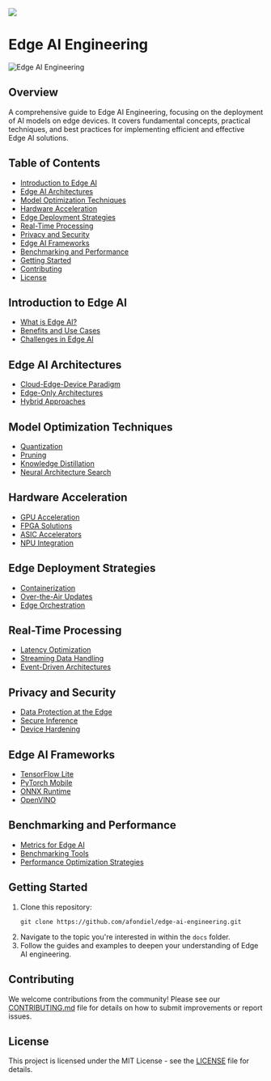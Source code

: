 [![](https://img.shields.io/badge/Contribute-Welcome-green)](./CONTRIBUTING.md)

# Edge AI Engineering

![Edge AI Engineering](https://via.placeholder.com/1200x300?text=Edge+AI+Engineering)

## Overview

A comprehensive guide to Edge AI Engineering, focusing on the deployment of AI models on edge devices. It covers fundamental concepts, practical techniques, and best practices for implementing efficient and effective Edge AI solutions.

## Table of Contents

- [Introduction to Edge AI](#introduction-to-edge-ai)
- [Edge AI Architectures](#edge-ai-architectures)
- [Model Optimization Techniques](#model-optimization-techniques)
- [Hardware Acceleration](#hardware-acceleration)
- [Edge Deployment Strategies](#edge-deployment-strategies)
- [Real-Time Processing](#real-time-processing)
- [Privacy and Security](#privacy-and-security)
- [Edge AI Frameworks](#edge-ai-frameworks)
- [Benchmarking and Performance](#benchmarking-and-performance)
- [Getting Started](#getting-started)
- [Contributing](#contributing)
- [License](#license)

## Introduction to Edge AI

- [What is Edge AI?](docs/introduction-to-edge-ai.md#what-is-edge-ai)
- [Benefits and Use Cases](docs/introduction-to-edge-ai.md#benefits-and-use-cases)
- [Challenges in Edge AI](docs/introduction-to-edge-ai.md#challenges-in-edge-ai)

## Edge AI Architectures

- [Cloud-Edge-Device Paradigm](docs/edge-ai-architectures.md#cloud-edge-device-paradigm)
- [Edge-Only Architectures](docs/edge-ai-architectures.md#edge-only-architectures)
- [Hybrid Approaches](docs/edge-ai-architectures.md#hybrid-approaches)

## Model Optimization Techniques

- [Quantization](docs/model-optimization-techniques.md#quantization)
- [Pruning](docs/model-optimization-techniques.md#pruning)
- [Knowledge Distillation](docs/model-optimization-techniques.md#knowledge-distillation)
- [Neural Architecture Search](docs/model-optimization-techniques.md#neural-architecture-search)

## Hardware Acceleration

- [GPU Acceleration](docs/hardware-acceleration.md#gpu-acceleration)
- [FPGA Solutions](docs/hardware-acceleration.md#fpga-solutions)
- [ASIC Accelerators](docs/hardware-acceleration.md#asic-accelerators)
- [NPU Integration](docs/hardware-acceleration.md#npu-integration)

## Edge Deployment Strategies

- [Containerization](docs/edge-deployment-strategies.md#containerization)
- [Over-the-Air Updates](docs/edge-deployment-strategies.md#over-the-air-updates)
- [Edge Orchestration](docs/edge-deployment-strategies.md#edge-orchestration)

## Real-Time Processing

- [Latency Optimization](docs/real-time-processing.md#latency-optimization)
- [Streaming Data Handling](docs/real-time-processing.md#streaming-data-handling)
- [Event-Driven Architectures](docs/real-time-processing.md#event-driven-architectures)

## Privacy and Security

- [Data Protection at the Edge](docs/privacy-and-security.md#data-protection-at-the-edge)
- [Secure Inference](docs/privacy-and-security.md#secure-inference)
- [Device Hardening](docs/privacy-and-security.md#device-hardening)

## Edge AI Frameworks

- [TensorFlow Lite](docs/edge-ai-frameworks.md#tensorflow-lite)
- [PyTorch Mobile](docs/edge-ai-frameworks.md#pytorch-mobile)
- [ONNX Runtime](docs/edge-ai-frameworks.md#onnx-runtime)
- [OpenVINO](docs/edge-ai-frameworks.md#openvino)

## Benchmarking and Performance

- [Metrics for Edge AI](docs/benchmarking-and-performance.md#metrics-for-edge-ai)
- [Benchmarking Tools](docs/benchmarking-and-performance.md#benchmarking-tools)
- [Performance Optimization Strategies](docs/benchmarking-and-performance.md#performance-optimization-strategies)

## Getting Started

1. Clone this repository:
   ```
   git clone https://github.com/afondiel/edge-ai-engineering.git
   ```
2. Navigate to the topic you're interested in within the `docs` folder.
3. Follow the guides and examples to deepen your understanding of Edge AI engineering.

## Contributing

We welcome contributions from the community! Please see our [CONTRIBUTING.md](CONTRIBUTING.md) file for details on how to submit improvements or report issues.

## License

This project is licensed under the MIT License - see the [LICENSE](LICENSE) file for details.
